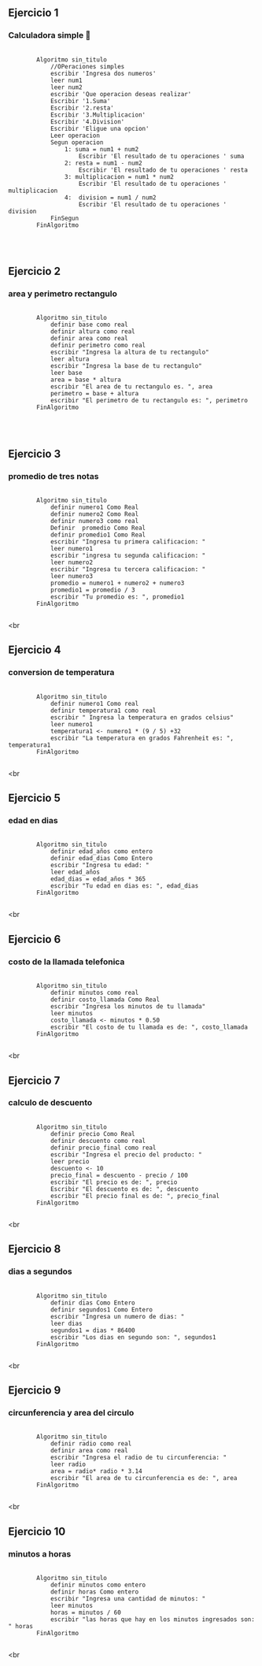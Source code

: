 <h2>Ejercicio 1</h2>
<h3>Calculadora simple 📅</h3>
<pre>
    <code>
        Algoritmo sin_titulo
            //OPeraciones simples       
            escribir 'Ingresa dos numeros'
            leer num1
            leer num2
            escribir 'Que operacion deseas realizar'
            Escribir '1.Suma'
            Escribir '2.resta'
            Escribir '3.Multiplicacion'
            Escribir '4.Division' 
            Escribir 'Eligue una opcion'
            Leer operacion
            Segun operacion 
                1: suma = num1 + num2
                    Escribir 'El resultado de tu operaciones ' suma
                2: resta = num1 - num2
                    Escribir 'El resultado de tu operaciones ' resta
                3: multiplicacion = num1 * num2
                    Escribir 'El resultado de tu operaciones ' multiplicacion
                4:	division = num1 / num2
                    Escribir 'El resultado de tu operaciones ' division
            FinSegun
        FinAlgoritmo
    </code>
</pre>

<br>


<h2>Ejercicio 2</h2>
<h3>area y perimetro rectangulo</h3>
<pre>
    <code>
        Algoritmo sin_titulo
            definir base como real 
            definir altura como real 
            definir area como real
            definir perimetro como real
            escribir "Ingresa la altura de tu rectangulo"
            leer altura
            escribir "Ingresa la base de tu rectangulo"
            leer base
            area = base * altura
            escribir "El area de tu rectangulo es. ", area
            perimetro = base + altura 
            escribir "El perimetro de tu rectangulo es: ", perimetro
        FinAlgoritmo
    </code>
</pre>

<br>

<h2>Ejercicio 3</h2>
<h3>promedio de tres notas</h3>
<pre>
    <code>
        Algoritmo sin_titulo
            definir numero1 Como Real
            definir numero2 Como Real
            definir numero3 como real
            Definir  promedio Como Real
            definir promedio1 Como Real
            escribir "Ingresa tu primera calificacion: "
            leer numero1
            escribir "ingresa tu segunda calificacion: "
            leer numero2
            escribir "Ingresa tu tercera calificacion: "
            leer numero3
            promedio = numero1 + numero2 + numero3 
            promedio1 = promedio / 3
            escribir "Tu promedio es: ", promedio1
        FinAlgoritmo
    </code>
</pre>

<br

<h2>Ejercicio 4</h2>
<h3>conversion de temperatura</h3>
<pre>
    <code>
        Algoritmo sin_titulo
            definir numero1 Como real
            definir temperatura1 como real
            escribir " Ingresa la temperatura en grados celsius" 
            leer numero1
            temperatura1 <- numero1 * (9 / 5) +32
            escribir "La temperatura en grados Fahrenheit es: ", temperatura1
        FinAlgoritmo
    </code>
</pre>

<br


<h2>Ejercicio 5</h2>
<h3>edad en dias</h3>
<pre>
    <code>
        Algoritmo sin_titulo
            definir edad_años como entero
            definir edad_dias Como Entero
            escribir "Ingresa tu edad: "
            leer edad_años
            edad_dias = edad_años * 365
            escribir "Tu edad en dias es: ", edad_dias
        FinAlgoritmo
    </code>
</pre>

<br

<h2>Ejercicio 6</h2>
<h3>costo de la llamada telefonica</h3>
<pre>
    <code>
        Algoritmo sin_titulo
            definir minutos como real 
            definir costo_llamada Como Real
            escribir "Ingresa los minutos de tu llamada" 
            leer minutos
            costo_llamada <- minutos * 0.50
            escribir "El costo de tu llamada es de: ", costo_llamada
        FinAlgoritmo
    </code>
</pre>

<br

<h2>Ejercicio 7</h2>
<h3>calculo de descuento</h3>
<pre>
    <code>
        Algoritmo sin_titulo
            definir precio Como Real
            definir descuento como real 
            definir precio_final como real
            escribir "Ingresa el precio del producto: "
            leer precio
            descuento <- 10
            precio_final = descuento - precio / 100
            escribir "El precio es de: ", precio
            Escribir "El descuento es de: ", descuento
            escribir "El precio final es de: ", precio_final
        FinAlgoritmo
    </code>
</pre>

<br


<h2>Ejercicio 8</h2>
<h3>dias a segundos</h3>
<pre>
    <code>
        Algoritmo sin_titulo
            definir dias Como Entero
            definir segundos1 Como Entero
            escribir "Ingresa un numero de dias: "
            leer dias
            segundos1 = dias * 86400
            escribir "Los dias en segundo son: ", segundos1
        FinAlgoritmo
    </code>
</pre>

<br

<h2>Ejercicio 9</h2>
<h3>circunferencia y area del circulo</h3>
<pre>
    <code>
        Algoritmo sin_titulo
            definir radio como real 
            definir area como real
            escribir "Ingresa el radio de tu circunferencia: "
            leer radio
            area = radio* radio * 3.14
            escribir "El area de tu circunferencia es de: ", area
        FinAlgoritmo
    </code>
</pre>

<br


<h2>Ejercicio 10</h2>
<h3>minutos a horas</h3>
<pre>
    <code>
        Algoritmo sin_titulo
            definir minutos como entero 
            definir horas Como entero
            escribir "Ingresa una cantidad de minutos: " 
            leer minutos
            horas = minutos / 60
            escribir "las horas que hay en los minutos ingresados son: " horas 
        FinAlgoritmo
    </code>
</pre>

<br
